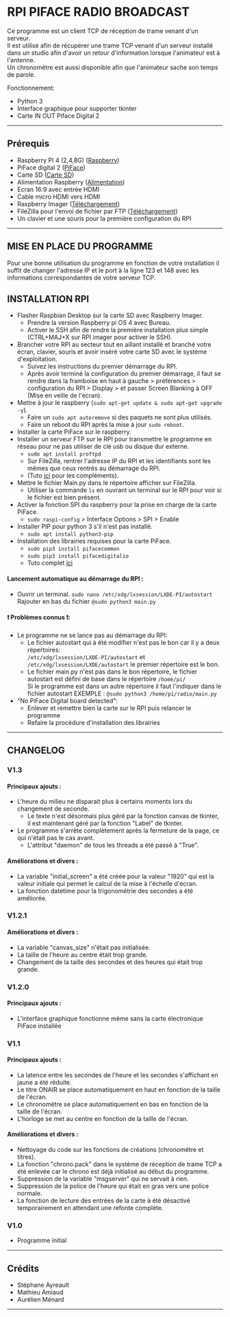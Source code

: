 # RPI PIFACE RADIO BROADCAST

Ce programme est un client TCP de réception de trame venant d'un serveur.  
Il est utilisé afin de récupérer une trame TCP venant d'un serveur installé dans un studio afin d'avoir un retour d'information lorsque l'animateur est à l'antenne.  
Un chronomètre est aussi disponible afin que l'animateur sache son temps de parole.  

Fonctionnement:
- Python 3
- Interface graphique pour supporter tkinter
- Carte IN OUT Piface Digital 2
***

## Prérequis
- Raspberry PI 4 (2,4,8G) ([Raspberry](https://www.kubii.fr/cartes-raspberry-pi/2772-nouveau-raspberry-pi-4-modele-b-4gb-kubii-0765756931182.html))
- PiFace digital 2 ([PiFace](https://shop.mchobby.be/fr/pi-hats/221-piface-digital-2-pour-raspberry-pi-3232100002210.html))
- Carte SD ([Carte SD](https://www.amazon.fr/SanDisk-M%C3%A9moire-microSDHC-Adaptateur-homologu%C3%A9e/dp/B08GY9NYRM/ref=sr_1_7?__mk_fr_FR=%C3%85M%C3%85%C5%BD%C3%95%C3%91&crid=3GQ2WS313G7WF&keywords=carte%2Bsd%2Bmicro%2B32&qid=1655934994&sprefix=carte%2Bsd%2Bmicro%2B32%2Caps%2C73&sr=8-7&th=1))
- Alimentation Raspberry ([Alimentation](https://www.kubii.fr/alimentations/2678-alimentation-officielle-usb-type-c-raspberry-pi-3272496300002.html))
- Ecran 16:9 avec entrée HDMI
- Cable micro HDMI vers HDMI
- Raspberry Imager ([Téléchargement](https://www.raspberrypi.com/software/))
- FileZilla pour l'envoi de fichier par FTP ([Téléchargement](https://filezilla-project.org/download.php?type=client))
- Un clavier et une souris pour la première configuration du RPI
***
## MISE EN PLACE DU PROGRAMME
Pour une bonne utilisation du programme en fonction de votre installation il suffit de changer l'adresse IP et le port à la ligne 123 et 148
avec les informations correspondantes de votre serveur TCP.
## INSTALLATION RPI

- Flasher Raspbian Desktop sur la carte SD avec Raspberry Imager.
  - Prendre la version Raspberry pi OS 4 avec Bureau.
  - Activer le SSH afin de rendre la première installation plus simple (CTRL+MAJ+X sur RPI imager pour activer le SSH).
- Brancher votre RPI au secteur tout en aillant installé et branché votre écran, clavier, souris et avoir inséré votre carte SD avec le système d'exploitation.
  - Suivez les instructions du premier démarrage du RPI.
  - Après avoir terminé la configuration du premier démarrage, il faut se rendre dans la framboise en haut à gauche > préférences > configuration du RPI > Display > et passer Screen Blanking à OFF (Mise en veille de l'écran).
- Mettre à jour le raspberry (`sudo apt-get update & sudo apt-get upgrade -y`).
  - Faire un `sudo apt autoremove` si des paquets ne sont plus utilisés.
  - Faire un reboot du RPI après la mise à jour `sudo reboot`.
- Installer la carte PiFace sur le raspberry.
- Installer un serveur FTP sur le RPI pour transmettre le programme en réseau pour ne pas utiliser de clé usb ou disque dur externe.
  - `sudo apt install proftpd`
  - Sur FileZilla, rentrer l'adresse IP du RPI et les identifiants sont les mêmes que ceux rentrés au démarrage du RPI.
  - (Tuto [ici](https://raspberry-pi.fr/installer-serveur-ftp-raspberry-pi/) pour les compléments).
- Mettre le fichier Main.py dans le répertoire afficher sur FileZilla.
  - Utiliser la commande `ls` en ouvrant un terminal sur le RPI pour voir si le fichier est bien présent.
- Activer la fonction SPI du raspberry pour la prise en charge de la carte PiFace.
  - `sudo raspi-config` > Interface Options > SPI > Enable
- Installer PIP pour python 3 s'il n'est pas installé.
  - `sudo apt install python3-pip`
- Installation des librairies requises pour la carte PiFace.
  - `sudo pip3 install pifacecommon`
  - `sudo pip3 install pifacedigitalio`
  - Tuto complet [ici](https://github.com/piface/pifacedigitalio)

#### Lancement automatique au démarrage du RPI :
- Ouvrir un terminal.
`sudo nano /etc/xdg/lxsession/LXDE-PI/autostart`  
Rajouter en bas du fichier `@sudo python3 main.py`
#### ❗ Problèmes connus ❗:
- Le programme ne se lance pas au démarrage du RPI:
  - Le fichier autostart qui à été modifier n'est pas le bon car il y a deux répertoires:    
  `/etc/xdg/lxsession/LXDE-PI/autostart` et `/etc/xdg/lxsession/LXDE/autostart` le premier répertoire est le bon.
  - Le fichier main.py n'est pas dans le bon répertoire, le fichier autostart est défini de base dans le répertoire `/home/pi/`  
  Si le programme est dans un autre répertoire il faut l'indiquer dans le fichier autostart EXEMPLE : `@sudo python3 /home/pi/radio/main.py`
- "No PiFace Digital board detected":
  - Enlever et remettre bien la carte sur le RPI puis relancer le programme
  - Refaire la procédure d'installation des librairies

***
## CHANGELOG
### V1.3
#### **Principaux ajouts :**
- L'heure du milieu ne disparait plus à certains moments lors du changement de seconde.
  - Le texte n'est désormais plus géré par la fonction canvas de tkinter, il est maintenant géré par la fonction "Label" de tkinter.
- Le programme s'arrête complètement après la fermeture de la page, ce qui n'était pas le cas avant.
  - L'attribut "daemon" de tous les threads a été passé à "True".
#### **Améliorations et divers :**
- La variable "initial_screen" a été créée pour la valeur "1920" qui est la valeur initiale qui permet le calcul de la mise à l'échelle d'écran.
- La fonction datetime pour la trigonométrie des secondes a été améliorée.
### V1.2.1
#### **Améliorations et divers :**
- La variable "canvas_size" n'était pas initialisée.
- La taille de l'heure au centre était trop grande.
- Changement de la taille des secondes et des heures qui était trop grande.
### V1.2.0
#### **Principaux ajouts :**
- L'interface graphique fonctionne même sans la carte électronique PiFace installée

### V1.1
#### **Principaux ajouts :**
- La latence entre les secondes de l'heure et les secondes s'affichant en jaune a été réduite.
- Le titre ONAIR se place automatiquement en haut en fonction de la taille de l'écran.
- Le chronomètre se place automatiquement en bas en fonction de la taille de l'écran.
- L'horloge se met au centre en fonction de la taille de l'écran.
#### **Améliorations et divers :**
- Nettoyage du code sur les fonctions de créations (chronomètre et titres).
- La fonction "chrono.pack" dans le système de réception de trame TCP a été enlevée car le chrono est déjà initialisé au début du programme.
- Suppression de la variable "msgserver" qui ne servait à rien.
- Suppression de la police de l'heure qui était en gras vers une police normale.
- La fonction de lecture des entrées de la carte à été désactivé temporairement en attendant une refonte complète.

### V1.0
- Programme initial
***

## Crédits
- Stéphane Ayreault
- Mathieu Amiaud
- Aurélien Ménard
***

